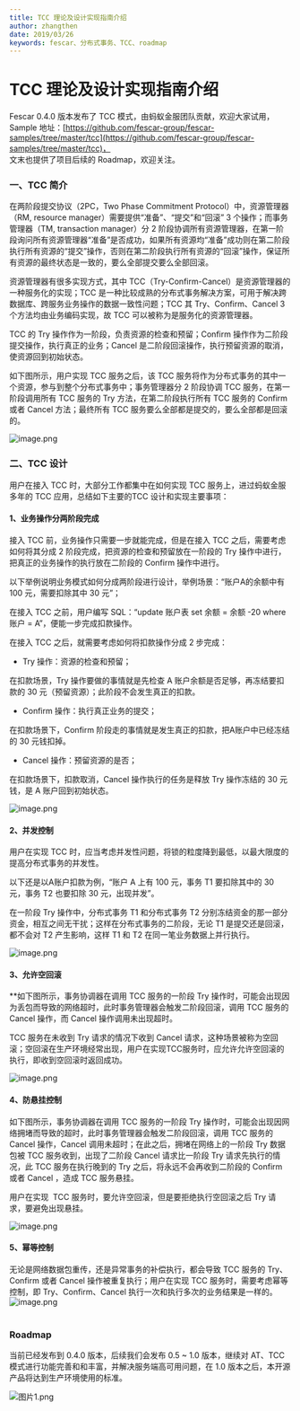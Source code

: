 ```yaml
---
title: TCC 理论及设计实现指南介绍
author: zhangthen
date: 2019/03/26
keywords: fescar、分布式事务、TCC、roadmap
---
```


# TCC 理论及设计实现指南介绍

Fescar 0.4.0 版本发布了 TCC 模式，由蚂蚁金服团队贡献，欢迎大家试用，<br />Sample 地址：[https://github.com/fescar-group/fescar-samples/tree/master/tcc](https://github.com/fescar-group/fescar-samples/tree/master/tcc)，<br />文末也提供了项目后续的 Roadmap，欢迎关注。

<a name="f1d2fc6a"></a>
### 一、TCC 简介

在两阶段提交协议（2PC，Two Phase Commitment Protocol）中，资源管理器（RM, resource manager）需要提供“准备”、“提交”和“回滚” 3 个操作；而事务管理器（TM, transaction manager）分 2 阶段协调所有资源管理器，在第一阶段询问所有资源管理器“准备”是否成功，如果所有资源均“准备”成功则在第二阶段执行所有资源的“提交”操作，否则在第二阶段执行所有资源的“回滚”操作，保证所有资源的最终状态是一致的，要么全部提交要么全部回滚。

资源管理器有很多实现方式，其中 TCC（Try-Confirm-Cancel）是资源管理器的一种服务化的实现；TCC 是一种比较成熟的分布式事务解决方案，可用于解决跨数据库、跨服务业务操作的数据一致性问题；TCC 其 Try、Confirm、Cancel 3 个方法均由业务编码实现，故 TCC 可以被称为是服务化的资源管理器。

TCC 的 Try 操作作为一阶段，负责资源的检查和预留；Confirm 操作作为二阶段提交操作，执行真正的业务；Cancel 是二阶段回滚操作，执行预留资源的取消，使资源回到初始状态。

如下图所示，用户实现 TCC 服务之后，该 TCC 服务将作为分布式事务的其中一个资源，参与到整个分布式事务中；事务管理器分 2 阶段协调 TCC 服务，在第一阶段调用所有 TCC 服务的 Try 方法，在第二阶段执行所有 TCC 服务的 Confirm 或者 Cancel 方法；最终所有 TCC 服务要么全部都是提交的，要么全部都是回滚的。

![image.png](https://cdn.nlark.com/yuque/0/2019/png/226702/1553570682228-dc804f3d-9f39-415a-baca-3f183ada0dc5.png#align=left&display=inline&height=334&name=image.png&originHeight=872&originWidth=1448&size=149406&status=done&width=555)

<a name="48153343"></a>
### 二、TCC 设计

用户在接入 TCC 时，大部分工作都集中在如何实现 TCC 服务上，进过蚂蚁金服多年的 TCC 应用，总结如下主要的TCC 设计和实现主要事项：

<a name="4226dc7c"></a>
#### 1、**业务操作分两阶段完成**

接入 TCC 前，业务操作只需要一步就能完成，但是在接入 TCC 之后，需要考虑如何将其分成 2 阶段完成，把资源的检查和预留放在一阶段的 Try 操作中进行，把真正的业务操作的执行放在二阶段的 Confirm 操作中进行。

以下举例说明业务模式如何分成两阶段进行设计，举例场景：“账户A的余额中有 100 元，需要扣除其中 30 元”；

在接入 TCC 之前，用户编写 SQL：“update 账户表 set 余额 = 余额 -20 where 账户 = A”，便能一步完成扣款操作。

在接入 TCC 之后，就需要考虑如何将扣款操作分成 2 步完成：

* Try 操作：资源的检查和预留；

在扣款场景，Try 操作要做的事情就是先检查 A 账户余额是否足够，再冻结要扣款的 30 元（预留资源）；此阶段不会发生真正的扣款。

* Confirm 操作：执行真正业务的提交；

在扣款场景下，Confirm 阶段走的事情就是发生真正的扣款，把A账户中已经冻结的 30 元钱扣掉。

* Cancel 操作：预留资源的是否；

在扣款场景下，扣款取消，Cancel 操作执行的任务是释放 Try 操作冻结的 30 元钱，是 A 账户回到初始状态。

![image.png](https://cdn.nlark.com/yuque/0/2019/png/226702/1553570682210-24bbdc26-5aaf-47a2-8e11-71106f8c273c.png#align=left&display=inline&height=234&name=image.png&originHeight=302&originWidth=744&size=29639&status=done&width=576)


<a name="bce861f1"></a>
#### 2、**并发控制**

用户在实现 TCC 时，应当考虑并发性问题，将锁的粒度降到最低，以最大限度的提高分布式事务的并发性。

以下还是以A账户扣款为例，“账户 A 上有 100 元，事务 T1 要扣除其中的 30 元，事务 T2 也要扣除 30 元，出现并发”。

在一阶段 Try 操作中，分布式事务 T1 和分布式事务 T2 分别冻结资金的那一部分资金，相互之间无干扰；这样在分布式事务的二阶段，无论 T1 是提交还是回滚，都不会对 T2 产生影响，这样 T1 和 T2 在同一笔业务数据上并行执行。

![image.png](https://cdn.nlark.com/yuque/0/2019/png/226702/1553570682217-6d261131-5d87-4821-b982-83a8bba86df1.png#align=left&display=inline&height=254&name=image.png&originHeight=302&originWidth=738&size=39661&status=done&width=620) <br />

<a name="e945e352"></a>

#### 3、**允许空回滚**
**如下图所示，事务协调器在调用 TCC 服务的一阶段 Try 操作时，可能会出现因为丢包而导致的网络超时，此时事务管理器会触发二阶段回滚，调用 TCC 服务的 Cancel 操作，而 Cancel 操作调用未出现超时。

TCC 服务在未收到 Try 请求的情况下收到 Cancel 请求，这种场景被称为空回滚；空回滚在生产环境经常出现，用户在实现TCC服务时，应允许允许空回滚的执行，即收到空回滚时返回成功。

![image.png](https://cdn.nlark.com/yuque/0/2019/png/226702/1553570682221-18bc59aa-3ffb-4eeb-acdd-9441678807fa.png#align=left&display=inline&height=429&name=image.png&originHeight=858&originWidth=1404&size=104920&status=done&width=702)

<a name="e02f3ee9"></a>
#### 4、防悬挂控制

如下图所示，事务协调器在调用 TCC 服务的一阶段 Try 操作时，可能会出现因网络拥堵而导致的超时，此时事务管理器会触发二阶段回滚，调用 TCC 服务的 Cancel 操作，Cancel 调用未超时；在此之后，拥堵在网络上的一阶段 Try 数据包被 TCC 服务收到，出现了二阶段 Cancel 请求比一阶段 Try 请求先执行的情况，此 TCC 服务在执行晚到的 Try 之后，将永远不会再收到二阶段的 Confirm 或者 Cancel ，造成 TCC 服务悬挂。

用户在实现  TCC 服务时，要允许空回滚，但是要拒绝执行空回滚之后 Try 请求，要避免出现悬挂。

![image.png](https://cdn.nlark.com/yuque/0/2019/png/226702/1553570682237-7c484aae-f28e-4f55-a42d-4be6af6f4c1a.png#align=left&display=inline&height=421&name=image.png&originHeight=842&originWidth=1438&size=110382&status=done&width=719)


<a name="5322a3d5"></a>
#### 5、幂等控制

无论是网络数据包重传，还是异常事务的补偿执行，都会导致 TCC 服务的 Try、Confirm 或者 Cancel 操作被重复执行；用户在实现 TCC 服务时，需要考虑幂等控制，即 Try、Confirm、Cancel 执行一次和执行多次的业务结果是一样的。<br />![image.png](https://cdn.nlark.com/yuque/0/2019/png/226702/1553570682231-0d3e3919-f2c3-44ed-af1f-b35975449704.png#align=left&display=inline&height=310&name=image.png&originHeight=275&originWidth=469&size=29250&status=done&width=529)<br /><br />

<a name="Roadmap"></a>
### Roadmap

当前已经发布到 0.4.0 版本，后续我们会发布 0.5 ~ 1.0 版本，继续对 AT、TCC 模式进行功能完善和和丰富，并解决服务端高可用问题，在 1.0 版本之后，本开源产品将达到生产环境使用的标准。


![图片1.png](https://cdn.nlark.com/yuque/0/2019/png/226702/1553591520938-ad3e89a7-d215-4ce9-82a0-aabf481d7b01.png#align=left&display=inline&height=290&name=%E5%9B%BE%E7%89%871.png&originHeight=652&originWidth=1680&size=152725&status=done&width=746)
